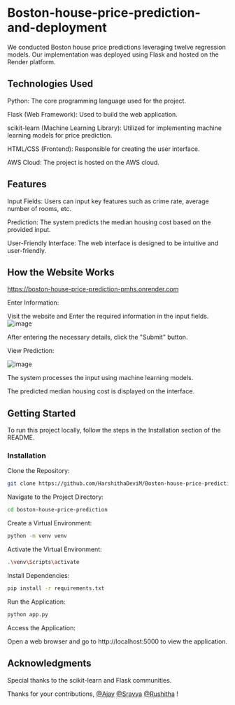 # Boston-house-price-prediction-and-deployment
We conducted Boston house price predictions leveraging twelve regression models. Our implementation was deployed using Flask and hosted on the Render platform.

## Technologies Used
Python: The core programming language used for the project.

Flask (Web Framework): Used to build the web application.

scikit-learn (Machine Learning Library): Utilized for implementing machine learning models for price prediction.

HTML/CSS (Frontend): Responsible for creating the user interface.

AWS Cloud: The project is hosted on the AWS cloud.
## Features
Input Fields: Users can input key features such as crime rate, average number of rooms, etc.

Prediction: The system predicts the median housing cost based on the provided input.

User-Friendly Interface: The web interface is designed to be intuitive and user-friendly.

## How the Website Works

https://boston-house-price-prediction-pmhs.onrender.com

Enter Information:

 Visit the website and Enter the required information in the input fields.
 ![image](https://github.com/HarshithaDeviM/Boston-house-price-prediction-and-deployment/assets/147257340/da711de8-ae91-47b1-92d8-12d44bb94002)

After entering the necessary details, click the "Submit" button.

View Prediction:

![image](https://github.com/HarshithaDeviM/Boston-house-price-prediction-and-deployment/assets/147257340/94ea6b5e-b2fc-42d4-bdb6-179e9df53292)


The system processes the input using machine learning models.

The predicted median housing cost is displayed on the interface.

## Getting Started
To run this project locally, follow the steps in the Installation section of the README.

### Installation
Clone the Repository:

```bash
git clone https://github.com/HarshithaDeviM/Boston-house-price-prediction-and-deployment.git
```
Navigate to the Project Directory:

```bash
cd boston-house-price-prediction
```
Create a Virtual Environment:
```bash
python -m venv venv
```
Activate the Virtual Environment:
```bash
.\venv\Scripts\activate
```

Install Dependencies:
```bash
pip install -r requirements.txt
```
Run the Application:
```bash
python app.py
```

Access the Application:

Open a web browser and go to http://localhost:5000 to view the application.
## Acknowledgments
Special thanks to the scikit-learn and Flask communities.

Thanks for your contributions, [@Ajay](https://github.com/AjayK47) [@Sravya](https://github.com/ch-sravya1712)
[@Rushitha](https://github.com/RushithaM) !



